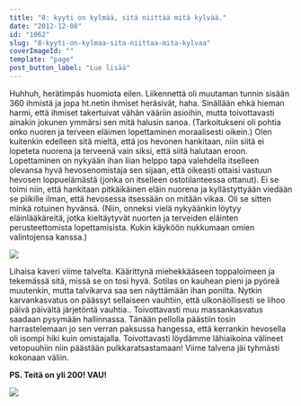 ```yaml
---
title: "8: kyyti on kylmää, sitä niittää mitä kylvää."
date: "2012-12-08"
id: "1062"
slug: "8-kyyti-on-kylmaa-sita-niittaa-mita-kylvaa"
coverImageId: ""
template: "page"
post_button_label: "Lue lisää"
---
```


Huhhuh, herätimpäs huomiota eilen. Liikennettä oli muutaman tunnin sisään 360 ihmistä ja jopa ht.netin ihmiset heräsivät, haha. Sinällään ehkä hieman harmi, että ihmiset takertuivat vähän vääriin asioihin, mutta toivottavasti ainakin jokunen ymmärsi sen mitä halusin sanoa. (Tarkoitukseni oli pohtia onko nuoren ja terveen eläimen lopettaminen moraalisesti oikein.) Olen kuitenkin edelleen sitä mieltä, että jos hevonen hankitaan, niin siitä ei lopeteta nuorena ja terveenä vain siksi, että siitä halutaan eroon. Lopettaminen on nykyään ihan liian helppo tapa valehdella itselleen olevansa hyvä hevosenomistaja sen sijaan, että oikeasti ottaisi vastuun hevosen loppuelämästä (jonka on itselleen ostotilanteessa ottanut). Ei se toimi niin, että hankitaan pitkäikäinen eläin nuorena ja kyllästyttyään viedään se piikille ilman, että hevosessa itsessään on mitään vikaa. Oli se sitten minkä rotuinen hyvänsä. (Niin, onneksi vielä nykyäänkin löytyy eläinlääkäreitä, jotka kieltäytyvät nuorten ja terveiden eläinten perusteettomista lopettamisista. Kukin käyköön nukkumaan omien valintojensa kanssa.)  

[![](images/k8.png)](http://3.bp.blogspot.com/-5thFsXNLUNo/UML7UXGBuGI/AAAAAAAADO4/iYvRmcBFryw/s1600/k8.png)

  
Lihaisa kaveri viime talvelta. Käärittynä miehekkääseen toppaloimeen ja tekemässä sitä, missä se on tosi hyvä. Sotilas on kauhean pieni ja pyöreä muutenkin, mutta talvikarva saa sen näyttämään ihan ponilta. Nytkin karvankasvatus on päässyt sellaiseen vauhtiin, että ulkonäöllisesti se lihoo päivä päivältä järjetöntä vauhtia.. Toivottavasti muu massankasvatus saadaan pysymään hallinnassa. Tänään pellolla päästiin tosin harrastelemaan jo sen verran paksussa hangessa, että kerrankin hevosella oli isompi hiki kuin omistajalla. Toivottavasti löydämme lähiaikoina välineet vetopuuhiin niin päästään pulkkaratsastamaan! Viime talvena jäi tyhmästi kokonaan väliin.  
  
**PS. Teitä on yli 200! VAU!**  
  

[![](images/ak.png)](http://4.bp.blogspot.com/-POvkzELN7bU/UMNG_eP9COI/AAAAAAAADQk/weuJGSEWKF4/s1600/ak.png)

